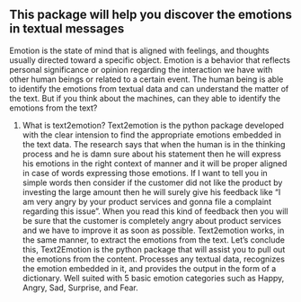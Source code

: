 ## This package will help you discover the emotions in textual messages

Emotion is the state of mind that is aligned with feelings, and thoughts usually directed toward a specific object. Emotion is a behavior that reflects personal significance or opinion regarding the interaction we have with other human beings or related to a certain event. The human being is able to identify the emotions from textual data and can understand the matter of the text. But if you think about the machines, can they able to identify the emotions from the text?

1. What is text2emotion?
Text2emotion is the python package developed with the clear intension to find the appropriate emotions embedded in the text data. The research says that when the human is in the thinking process and he is damn sure about his statement then he will express his emotions in the right context of manner and it will be proper aligned in case of words expressing those emotions.
If I want to tell you in simple words then consider if the customer did not like the product by investing the large amount then he will surely give his feedback like “I am very angry by your product services and gonna file a complaint regarding this issue”. When you read this kind of feedback then you will be sure that the customer is completely angry about product services and we have to improve it as soon as possible. Text2emotion works, in the same manner, to extract the emotions from the text.
Let’s conclude this, Text2Emotion is the python package that will assist you to pull out the emotions from the content.
Processes any textual data, recognizes the emotion embedded in it, and provides the output in the form of a dictionary.
Well suited with 5 basic emotion categories such as Happy, Angry, Sad, Surprise, and Fear.
